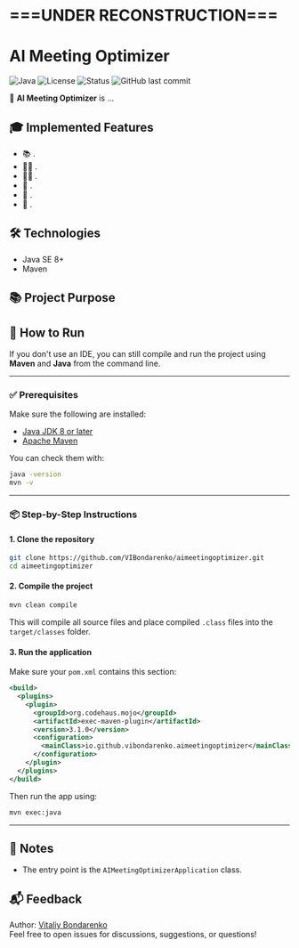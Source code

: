 # ===UNDER RECONSTRUCTION===

# AI Meeting Optimizer

![Java](https://img.shields.io/badge/Java-8+-orange)
![License](https://img.shields.io/github/license/VIBondarenko/aimeetingoptimizer)
![Status](https://img.shields.io/badge/status-commercial-blue)
![GitHub last commit](https://img.shields.io/github/last-commit/VIBondarenko/aimeetingoptimizer)

📘 **AI Meeting Optimizer** is ...

## 🎓 Implemented Features

- 📚 .
- 👨‍🎓 .
- 🧑‍🏫 .
- 📝 .
- 📄 .
- 💾 .

## 🛠️ Technologies

- Java SE 8+
- Maven

## 📚 Project Purpose


## 🚀 How to Run

If you don't use an IDE, you can still compile and run the project using **Maven** and **Java** from the command line.

---

### ✅ Prerequisites

Make sure the following are installed:

- [Java JDK 8 or later](https://www.oracle.com/java/technologies/downloads/)
- [Apache Maven](https://maven.apache.org/)

You can check them with:

```bash
java -version
mvn -v
```

---

### 📦 Step-by-Step Instructions

#### 1. Clone the repository

```bash
git clone https://github.com/VIBondarenko/aimeetingoptimizer.git
cd aimeetingoptimizer
```

#### 2. Compile the project

```bash
mvn clean compile
```

This will compile all source files and place compiled `.class` files into the `target/classes` folder.

#### 3. Run the application

Make sure your `pom.xml` contains this section:

```xml
<build>
  <plugins>
    <plugin>
      <groupId>org.codehaus.mojo</groupId>
      <artifactId>exec-maven-plugin</artifactId>
      <version>3.1.0</version>
      <configuration>
        <mainClass>io.github.vibondarenko.aimeetingoptimizer</mainClass>
      </configuration>
    </plugin>
  </plugins>
</build>
```

Then run the app using:

```bash
mvn exec:java
```

---

## 🧩 Notes

- The entry point is the `AIMeetingOptimizerApplication` class.

## 📬 Feedback

Author: [Vitaliy Bondarenko](https://github.com/VIBondarenko)  
Feel free to open issues for discussions, suggestions, or questions!
